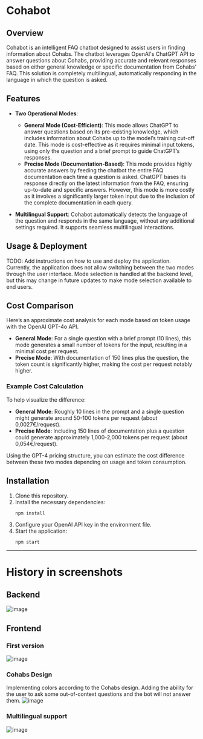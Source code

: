 # Cohabot

## Overview

Cohabot is an intelligent FAQ chatbot designed to assist users in finding information about Cohabs. The chatbot
leverages OpenAI's ChatGPT API to answer questions about Cohabs, providing accurate and relevant responses based on
either general knowledge or specific documentation from Cohabs' FAQ. This solution is completely multilingual,
automatically responding in the language in which the question is asked.

## Features

- **Two Operational Modes**:
    - **General Mode (Cost-Efficient)**: This mode allows ChatGPT to answer questions based on its pre-existing
      knowledge, which includes information about Cohabs up to the model’s training cut-off date. This mode is
      cost-effective as it requires minimal input tokens, using only the question and a brief prompt to guide ChatGPT’s
      responses.
    - **Precise Mode (Documentation-Based)**: This mode provides highly accurate answers by feeding the chatbot the
      entire FAQ documentation each time a question is asked. ChatGPT bases its response directly on the latest
      information from the FAQ, ensuring up-to-date and specific answers. However, this mode is more costly as it
      involves a significantly larger token input due to the inclusion of the complete documentation in each query.

- **Multilingual Support**: Cohabot automatically detects the language of the question and responds in the same
  language, without any additional settings required. It supports seamless multilingual interactions.

## Usage & Deployment

TODO: Add instructions on how to use and deploy the application.
Currently, the application does not allow switching between the two modes through the user interface. Mode selection is
handled at the backend level, but this may change in future updates to make mode selection available to end users.

## Cost Comparison

Here’s an approximate cost analysis for each mode based on token usage with the OpenAI GPT-4o API.

- **General Mode**: For a single question with a brief prompt (10 lines), this mode generates a small number of tokens
  for the input, resulting in a minimal cost per request.
- **Precise Mode**: With documentation of 150 lines plus the question, the token count is significantly higher, making
  the cost per request notably higher.

### Example Cost Calculation

To help visualize the difference:

- **General Mode**: Roughly 10 lines in the prompt and a single question might generate around 50-100 tokens per
  request (about 0,0027€/request).
- **Precise Mode**: Including 150 lines of documentation plus a question could generate approximately 1,000-2,000 tokens
  per request (about 0,054€/request).

Using the GPT-4 pricing structure, you can estimate the cost difference between these two modes depending on usage and
token consumption.

## Installation

1. Clone this repository.
2. Install the necessary dependencies:
   ```bash
   npm install
   ```
3. Configure your OpenAI API key in the environment file.
4. Start the application:
   ```bash
   npm start
   ```

--- 

# History in screenshots

## Backend

![image](https://github.com/user-attachments/assets/c9412c05-85d5-4a46-9195-c09d1d313f30)

## Frontend

### First version

![image](https://github.com/user-attachments/assets/5bd80652-8529-445b-b0ab-3970a07d0ca5)

### Cohabs Design

Implementing colors according to the Cohabs design. Adding the ability for the user to ask some out-of-context questions
and the bot will not answer them.
![image](https://github.com/user-attachments/assets/b8b8bd51-6f92-4b33-a04b-2449941d1030)

### Multilingual support

![image](https://github.com/user-attachments/assets/d9bd9d57-c598-4a00-8957-5628e17163b3)
